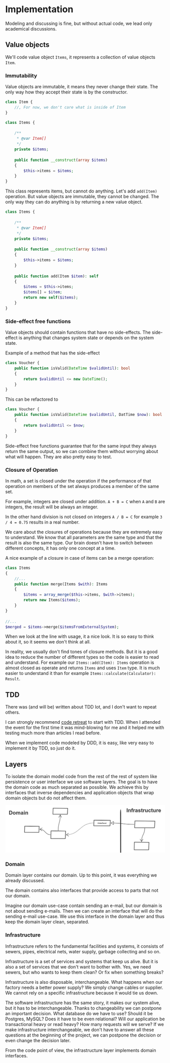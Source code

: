 # Implementation

Modeling and discussing is fine, but without actual code, we lead only academical discussions.

## Value objects

We'll code value object `Items`, it represents a collection of value objects `Item`.

### Immutability

Value objects are immutable, it means they never change their state. The only way how they accept their state is by the constructor.

```php
class Item {
    //, For now, we don't care what is inside of Item
}

```

```php
class Items {

    /**
     * @var Item[]
     */
    private $items;

    public function __construct(array $items)
    {
        $this->items = $items;
    }
}
```

This class represents items, but cannot do anything. Let's add `add(Item)` operation.
But value objects are immutable, they cannot be changed.
The only way they can do anything is by returning a new value object. 


```php
class Items {

    /**
     * @var Item[]
     */
    private $items;

    public function __construct(array $items)
    {
        $this->items = $items;
    }

    public function add(Item $item): self
    {
        $items = $this->items;
        $items[] = $item;
        return new self($items);
    }
}
```

### Side-effect free functions

Value objects should contain functions that have no side-effects.
The side-effect is anything that changes system state or depends on the system state.

Example of a method that has the side-effect
```php
class Voucher {
    public function isValid(DateTime $validUntil): bool
    {
        return $validUntil <= new DateTime();
    }
}
```

This can be refactored to
```php
class Voucher {
    public function isValid(DateTime $validUntil, DatTime $now): bool
    {
        return $validUntil <= $now;
    }
}
```

Side-effect free functions guarantee that for the same input they always return the same output, so we can combine them without worrying about what will happen.
They are also pretty easy to test.

### Closure of Operation
In math, a set is closed under the operation if the performance of that operation on members of the set always produces a member of the same set.

For example, integers are closed under addition. `A + B = C` when `A` and `B` are integers, the result will be always an integer.

In the other hand division is not closed on integers `A / B = C` for example `3 / 4 = 0.75` results in a real number.

We care about the closures of operations because they are extremely easy to understand.
We know that all parameters are the same type and that the result is also the same type.
Our brain doesn't have to switch between different concepts, it has only one concept at a time.

A nice example of a closure in case of items can be a merge operation:
```php
class Items
{
    //...
    public function merge(Items $with): Items
    {
        $items = array_merge($this->items, $with->items);
        return new Items($items);
    }
}

//...
$merged = $items->merge($itemsFromExternalSystem);
```

When we look at the line with usage, it a nice look. It is so easy to think about it, so it seems we don't think at all.

In reality, we usually don't find tones of closure methods.
But it is a good idea to reduce the number of different types so the code is easier to read and understand.
For example our `Items::add(Item): Items` operation is almost closed as operate and returns `Items` and uses `Item` type.
It is much easier to understand it than for example `Items::calculate(Calculator): Result`.

## TDD

There was (and will be) written about TDD lot, and I don't want to repeat others.

I can strongly recommend [code retreat](https://www.coderetreat.org/) to start with TDD.
When I attended the event for the first time it was mind-blowing for me and it helped me with testing much more than articles I read before.

When we implement code modeled by DDD, it is easy, like very easy to implement it by TDD, so just do it.

## Layers

To isolate the domain model code from the rest of the rest of system like persistence or user interface we use software layers.
The goal is to have the domain code as much separated as possible.
We achieve this by interfaces that inverse dependencies and application objects that wrap domain objects but do not affect them.

![domain separated by interfaces](layers_isolation.png)

### Domain

Domain layer contains our domain. Up to this point, it was everything we already discussed.

The domain contains also interfaces that provide access to parts that not our domain.

Imagine our domain use-case contain sending an e-mail, but our domain is not about sending e-mails.
Then we can create an interface that will do the sending e-mail use-case.
We use this interface in the domain layer and thus keep the domain layer clean, separated.

### Infrastructure

Infrastructure refers to the fundamental facilities and systems, it consists of sewers, pipes, electrical nets, water supply, garbage collecting and so on.

Infrastructure is a set of services and systems that keep us alive.
But it is also a set of services that we don't want to bother with.
Yes, we need sewers, but who wants to keep them clean? Or fix when something breaks?

Infrastructure is also disposable, interchangeable.
What happens when our factory needs a better power supply? We simply change cables or supplier.
We cannot rely on a specific infrastructure because it would tie us down.

The software infrastructure has the same story, it makes our system alive, but it has to be interchangeable.
Thanks to changeability we can postpone an important decision.
What database do we have to use? Should it be Postgres, MySQL? Does it have to be even relational?
Will our application be transactional heavy or read heavy? How many requests will we serve?
If we make infrastructure interchangeable, we don't have to answer all these questions at the beginning of the project,
we can postpone the decision or even change the decision later.

From the code point of view, the infrastructure layer implements domain interfaces.
